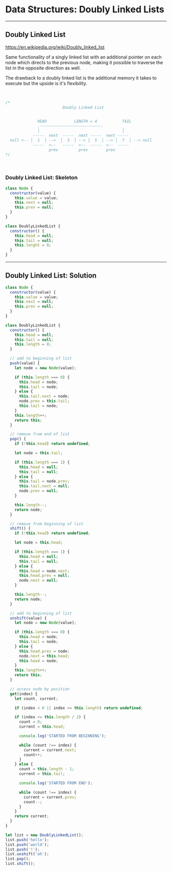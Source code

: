 # Data Structures: Doubly Linked Lists

---

## Doubly Linked List

<https://en.wikipedia.org/wiki/Doubly_linked_list>

Same functionality of a singly linked list with an additional pointer on each node which directs to the previous node, making it possible to traverse the list in the opposite direction as well.

The drawback to a doubly linked list is the additional memory it takes to execute but the upside is it's flexibility.

</br>

```js
/*
                         Doubly Linked List


              HEAD            LENGTH = 4           TAIL
              .⏤⏤⏤⏤⏤⏤⏤⏤⏤⏤⏤⏤⏤⏤⏤⏤⏤⏤⏤⏤.
              │                                    │
            -----  next  -----  next -----  next -----
  null <-- │  1  │ -->  │  3  │ --> │  5  │ --> │  7  │ --> null
            -----  <--   -----  <--  -----  <--  -----  
                   prev         prev        prev
*/
```

</br>

### Doubly Linked List: Skeleton

```js
class Node {
  constructor(value) {
    this.value = value;
    this.next = null;
    this.prev = null;
  }
}

class DoublyLinkedList {
  constructor() {
    this.head = null;
    this.tail = null;
    this.lenght = 0;
  }
}
```

---

## Doubly Linked List: Solution

```js
class Node {
  constructor(value) {
    this.value = value;
    this.next = null;
    this.prev = null;
  }
}

class DoublyLinkedList {
  constructor() {
    this.head = null;
    this.tail = null;
    this.length = 0;
  }

  // add to beginning of list
  push(value) {
    let node = new Node(value);

    if (this.length === 0) {
      this.head = node;
      this.tail = node;
    } else {
      this.tail.next = node;
      node.prev = this.tail;
      this.tail = node;
    }
    this.length++;
    return this;
  }

  // remove from end of list
  pop() {
    if (!this.head) return undefined;

    let node = this.tail;

    if (this.length === 1) {
      this.head = null;
      this.tail = null;
    } else {
      this.tail = node.prev;
      this.tail.next = null;
      node.prev = null;
    }

    this.length--;
    return node;
  }

  // remove from beginning of list
  shift() {
    if (!this.head) return undefined;

    let node = this.head;

    if (this.length === 1) {
      this.head = null;
      this.tail = null;
    } else {
      this.head = node.next;
      this.head.prev = null;
      node.next = null;
    }

    this.length--;
    return node;
  }

  // add to beginning of list
  unshift(value) {
    let node = new Node(value);

    if (this.length === 0) {
      this.head = node;
      this.tail = node;
    } else {
      this.head.prev = node;
      node.next = this.head;
      this.head = node;
    }
    this.length++;
    return this;
  }

  // access node by position
  get(index) {
    let count, current;

    if (index < 0 || index >= this.length) return undefined;

    if (index <= this.length / 2) {
      count = 0;
      current = this.head;

      console.log('STARTED FROM BEGINNING');

      while (count !== index) {
        current = current.next;
        count++;
      }
    } else {
      count = this.length - 1;
      current = this.tail;

      console.log('STARTED FROM END');

      while (count !== index) {
        current = current.prev;
        count--;
      }
    }
    return current;
  }
}

let list = new DoublyLinkedList();
list.push('hello');
list.push('world');
list.push('!');
list.unshift('oh');
list.pop();
list.shift();

```
